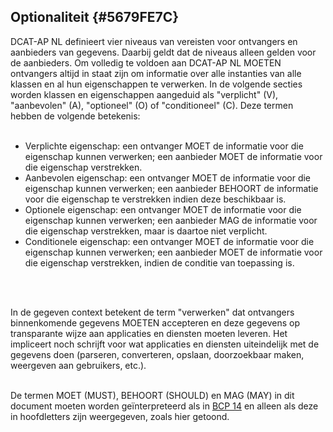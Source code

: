## Optionaliteit {#5679FE7C}
DCAT-AP NL definieert vier niveaus van vereisten voor ontvangers en aanbieders van gegevens. Daarbij geldt dat de niveaus alleen gelden voor de aanbieders. Om volledig te voldoen aan DCAT-AP NL MOETEN ontvangers altijd in staat zijn om informatie over alle instanties van alle klassen en al hun eigenschappen te verwerken. In de volgende secties worden klassen en eigenschappen aangeduid als "verplicht" (V), "aanbevolen" (A), "optioneel" (O) of "conditioneel" (C). Deze termen hebben de volgende betekenis:
<br/>
<br/>
- Verplichte eigenschap: een ontvanger MOET de informatie voor die eigenschap kunnen verwerken; een aanbieder MOET de informatie voor die eigenschap verstrekken.
- Aanbevolen eigenschap: een ontvanger MOET de informatie voor die eigenschap kunnen verwerken; een aanbieder BEHOORT de informatie voor die eigenschap te verstrekken indien deze beschikbaar is.
- Optionele eigenschap: een ontvanger MOET de informatie voor die eigenschap kunnen verwerken; een aanbieder MAG de informatie voor die eigenschap verstrekken, maar is daartoe niet verplicht.
- Conditionele eigenschap: een ontvanger MOET de informatie voor die eigenschap kunnen verwerken; een aanbieder MOET de informatie voor die eigenschap verstrekken, indien de conditie van toepassing is.
<br/>
<br/>

In de gegeven context betekent de term "verwerken" dat ontvangers binnenkomende gegevens MOETEN accepteren en deze gegevens op transparante wijze aan applicaties en diensten moeten leveren. Het impliceert noch schrijft voor wat applicaties en diensten uiteindelijk met de gegevens doen (parseren, converteren, opslaan, doorzoekbaar maken, weergeven aan gebruikers, etc.).
<br/>
<br/>

De termen MOET (MUST), BEHOORT (SHOULD) en MAG (MAY) in dit document moeten worden geïnterpreteerd als in <a href='https://www.rfc-editor.org/info/bcp14' target='_blank'>BCP 14</a> en alleen als deze in hoofdletters zijn weergegeven, zoals hier getoond.


